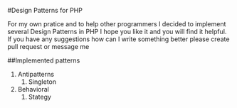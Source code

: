 #Design Patterns for PHP

For my own pratice and to help other programmers I decided to implement several Design Patterns in PHP I hope 
you like it and you will find it helpful. If you have any suggestions how can I write something better please create
pull request or message me

##Implemented patterns

1. Antipatterns
    1. Singleton
2. Behavioral
    1. Stategy